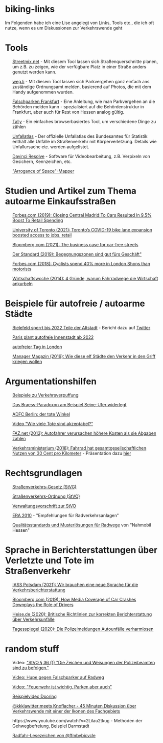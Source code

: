 # biking-links
Im Folgenden habe ich eine Lise angelegt von Links, Tools etc., die ich oft nutze, wenn es um Diskussionen zur Verkehrswende geht</P>

<h1>Tools</h1>
<ul><a href="https://www.Streetmix.net">Streetmix.net</a> - Mit diesem Tool lassen sich Straßenquerschnitte planen, um z.B. zu zeigen, wie der verfügbare Platz in einer Straße anders genutzt werden kann.</ul>
<ul><a href="https://www.weg.li">weg.li</a> - Mit diesem Tool lassen sich Parkvergehen ganz einfach ans zuständige Ordnungsamt melden, basierend auf Photos, die mit dem Handy aufgenommen wurden.</ul>
<ul><a href="https://www.falschparken-frankfurt.info/">Falschparken Frankfurt</a> - Eine Anleitung, wie man Parkvergehen an die Behörden melden kann - spezialisiert auf die Behördenstruktur in Frankfurt, aber auch für Rest von Hessen analog gültig.</ul>
<ul><a href="https://tally.wikinaut.de/">Tally</a> - Ein einfaches browserbasiertes Tool, um verschiedene Dinge zu zählen</ul>
<ul><a href="https://unfallatlas.statistikportal.de/">Unfallatlas</a> - Der offizielle Unfallatlas des Bundesamtes für Statistik enthält alle Unfälle im Straßenverkehr mit Körperverletzung. Details wie Unfallursache etc. werden aufgelistet.</ul>
<ul><a href="https://www.blackmagicdesign.com/de/products/davinciresolve/">Davinci Resolve</a> - Software für Videobearbeitung, z.B. Verpixeln von Gesichern, Kennzeichen, etc.</ul>
<ul><a href="https://cyklokoalicia.sk/arrogance/">"Arrogance of Space"-Mapper</a></ul>

<h1>Studien und Artikel zum Thema autoarme Einkaufsstraßen</h1>
<ul><a href="https://www.forbes.com/sites/carltonreid/2019/03/08/closing-central-madrid-to-cars-resulted-in-9-5-boost-to-retail-spending-finds-bank-analysis/">Forbes.com (2019): Closing Central Madrid To Cars Resulted In 9.5% Boost To Retail Spending</a></ul>
<ul><a href="https://www.utoronto.ca/news/toronto-s-covid-19-bike-lane-expansion-boosted-access-jobs-retail-u-t-study">University of Toronto (2021): Toronto’s COVID-19 bike lane expansion boosted access to jobs, retail</ul>
<ul><a href="https://www.bloomberg.com/news/articles/2021-05-11/the-business-case-for-car-free-streets">Bloomberg.com (2021): The business case for car-free streets </a></ul>
<ul><a href="https://www.derstandard.at/consent/tcf/story/2000110059521/begegnungszonen-sind-gut-fuers-geschaeft">Der Standard (2019): Begegnungszonen sind gut fürs Geschäft"</a></ul>
<ul><a href="https://www.forbes.com/sites/carltonreid/2018/11/16/cyclists-spend-40-more-in-londons-shops-than-motorists/?sh=517bb366641e">Forbes.com (2018): Cyclists spend 40% more in London Shops than motorists</a></ul>
<ul><a href="https://www.wiwo.de/technologie/green/verkehr-vier-gruende-warum-fahrradwege-die-wirtschaft-ankurbeln/13548476.html">Wirtschaftswoche (2014): 4 Gründe, warum Fahrradwege die Wirtschaft ankurbeln</a></ul>

<h1>Beispiele für autofreie / autoarme Städte</h1>
<ul><a href="https://bielefeld.meine-stadt-transparent.de/file-content/30408">Bielefeld sperrt bis 2022 Teile der Altstadt</a> - Bericht dazu auf <a href="https://twitter.com/WDRaktuell/status/1398000368475385866?s=20">Twitter</a></ul>
<ul><a href="https://www.rfi.fr/en/france/20210514-paris-mayor-eyes-virtually-car-free-city-centre-by-2022-green-pollution-environment-anne-hidalgo">Paris plant autofreie Innenstadt ab 2022</a></ul>
<ul><a href="https://www.duesseldorf.de/aktuelles/news/detailansicht/newsdetail/autofreie-innenstadt-am-sonntag-15-september-1.html>autofreier Sonntag in Düsseldorf</a></ul>
<ul><a href="https://londoncarfreeday.com/>autofreier Tag in London</a></ul>
<ul><a href="https://www.manager-magazin.de/fotostrecke/autofreie-innenstadt-elf-staedte-die-fotostrecke-140288.html">Manager Magazin (2016): Wie diese elf Städte den Verkehr in den Griff kriegen wollen</a></ul>

<h1>Argumentationshilfen</h1>
<ul><a href="https://twitter.com/Waldkreis/status/1393932677024256002?s=20">Beispiele zu Verkehrsverpuffung</a></ul>
<ul><a href="https://twitter.com/zukunftmobil/status/1055492529997651969?s=20">Das Braess-Paradoxon am Beispiel Seine-Ufer widerlegt</a></ul>
<ul><a href="https://adfc-berlin.de/radverkehr/sicherheit/information-und-analyse/121-fahrradunfaelle-in-berlin-unfallstatistik/222-exkurs-der-tote-winkel.html">ADFC Berlin: der tote Winkel</a></ul>
<ul><a href="https://twitter.com/wobe/status/1362329020923281409?s=20">Video "Wie viele Tote sind akzeptabel?"</a></ul>
<ul><a href="https://www.faz.net/aktuell/wirtschaft/wirtschaftspolitik/studie-autofahrer-verursachen-hoehere-kosten-als-sie-abgaben-zahlen-12085783.html">FAZ.net (2013): Autofahrer verursachen höhere Kosten als sie Abgaben zahlen</a></ul>
<ul><a href="https://nationaler-radverkehrsplan.de/de/aktuell/nachrichten/fahrrad-hat-gesamtgesellschaftlichen-nutzen-von-30">Verkehrsministerium (2018): Fahrrad hat gesamtgesellschaftlichen Nutzen von 30 Cent pro Kilometer</a> - Präsentation dazu <a href="https://www.vivavelo.org/fileadmin/inhalte/user_upload/Goessling_CBA_Auto-Fahrrad_0418.pdf">hier</a></ul>

<h1>Rechtsgrundlagen</h1>
<ul><a href="https://dejure.org/gesetze/StVG">Straßenverkehrs-Gesetz (StVG)</a></ul>
<ul><a href="https://dejure.org/gesetze/StVO">Straßenverkehrs-Ordnung (StVO)</a></ul>
<ul><a href="https://www.verwaltungsvorschriften-im-internet.de/bsvwvbund_26012001_S3236420014.htm">Verwaltungsvorschrift zur StVO</a></ul>
<ul><a href="https://www.buzer.de/gesetz/10146/index.htm>Straßenverkehrs-Zulassungs-Ordnung (StVZO)</a></ul>
<ul><a href="https://www.docdroid.net/J9jhxs0/era-2010-ohne-lesezeichen-pdf">ERA 2010</a> - "Empfehlungen für Radverkehrsanlagen"</ul>
<ul><a href="https://www.nahmobil-hessen.de/wp-content/uploads/2021/01/Qualitaetsstandards_und_Musterloesungen_2te_Auflage_web.pdf">Qualitätsstandards und Musterlösungen für Radwege</a> von "Nahmobil Hessen"</ul>

<h1>Sprache in Berichterstattungen über Verletzte und Tote im Straßenverkehr</h1>
<ul><a href="https://www.iass-potsdam.de/de/blog/2021/04/wir-brauchen-eine-neue-sprache-fuer-die-verkehrsberichterstattung">IASS Potsdam (2021): Wir brauchen eine neue Sprache für die Verkehrsberichterstattung</a></ul>
<ul><a href="https://www.bloomberg.com/news/articles/2019-12-10/why-news-coverage-of-car-crashes-favors-drivers">Bloomberg.com (2019): How Media Coverage of Car Crashes Downplays the Role of Drivers</a></ul>
<ul><a href="https://www.heise.de/amp/tp/features/Britische-Richtlinien-zur-korrekten-Berichterstattung-ueber-Verkehrsunfaelle-4915800.html">Heise.de (2020): Britische Richtlinien zur korrekten Berichterstattung über Verkehrsunfälle</a></ul>
<ul><a href="https://www.tagesspiegel.de/berlin/konnte-nicht-mehr-bremsen-wie-polizeimeldungen-autounfaelle-verharmlosen/25450426.html">Tagesspiegel (2020): Die Polizeimeldungen Autounfälle verharmlosen</a></ul>

<h1>random stuff</h1>
<ul>Video: <a href="https://twitter.com/BerlinCyclist/status/973826061405433858?s=20">"StVO § 36 (1) "Die Zeichen und Weisungen der Polizeibeamten sind zu befolgen."</a></ul>
<ul><a href="https://twitter.com/BerlinCyclist/status/1001182116556804096?s=20">Video: Hupe gegen Falschparker auf Radweg</a></ul>
<ul><a href="https://twitter.com/aktuelle_stunde/status/1154418437537579008?s=20">Video: "Feuerwehr ist wichtig, Parken aber auch"</a></ul>
<ul><a href="https://twitter.com/FFMbyBicycle/status/1075414033384255488?s=20">Beispielvideo Dooring</a></ul>
<ul><a href="https://www.pscp.tv/w/1kvJpegBVyMxE">@kkklawitter meets Knoflacher - 45 Minuten Diskussion über Verkehrswende mit einer der Ikonen des Fachgebiets</a></ul>
<ul>https://www.youtube.com/watch?v=2Lilau2tkug - Methoden der Gehwegbefreiung, Beispiel Darmstadt</ul>
<ul><a href="https://github.com/FFMbyBicycle/Radverkehr-Lesezeichen/blob/master/lesezeichen.md">Radfahr-Lesezeichen von @ffmbybicycle</a></ul>
